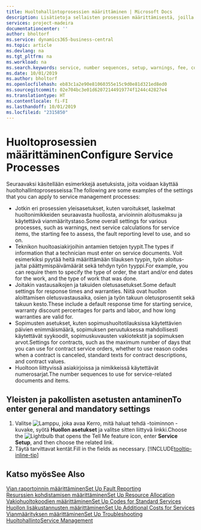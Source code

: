 ```yaml
---
title: Huoltohallintoprosessien määrittäminen | Microsoft Docs
description: Lisätietoja sellaisten prosessien määrittämisestä, joilla voidaan varmistaa asiakkaiden tyytyväisyys asiakaspalveluun.
services: project-madeira
documentationcenter: ''
author: bholtorf
ms.service: dynamics365-business-central
ms.topic: article
ms.devlang: na
ms.tgt_pltfrm: na
ms.workload: na
ms.search.keywords: service, number sequences, setup, warnings, fee, contracts, warranties
ms.date: 10/01/2019
ms.author: bholtorf
ms.openlocfilehash: eb83c1a2e90e81060355e15c9d0e81d321ed8ed0
ms.sourcegitcommit: 02e704bc3e01d62072144919774f1244c42827e4
ms.translationtype: HT
ms.contentlocale: fi-FI
ms.lasthandoff: 10/01/2019
ms.locfileid: "2315850"
---
```

# <a name="configure-service-processes"></a><span data-ttu-id="49a19-103">Huoltoprosessien määrittäminen</span><span class="sxs-lookup"><span data-stu-id="49a19-103">Configure Service Processes</span></span>
<span data-ttu-id="49a19-104">Seuraavaksi käsitellään esimerkkejä asetuksista, joita voidaan käyttää huoltohallintoprosesseissa:</span><span class="sxs-lookup"><span data-stu-id="49a19-104">The following are some examples of the settings that you can apply to service management processes:</span></span>  
  
* <span data-ttu-id="49a19-105">Jotkin eri prosessien yleisasetukset, kuten varoitukset, laskelmat huoltonimikkeiden seuraavasta huollosta, arvioinnin aloitusmaksu ja käytettävä vianmääritystaso.</span><span class="sxs-lookup"><span data-stu-id="49a19-105">Some overall settings for various processes, such as warnings, next service calculations for service items, the starting fee to assess, the fault reporting level to use, and so on.</span></span>  
* <span data-ttu-id="49a19-106">Teknikon huoltoasiakirjoihin antamien tietojen tyypit.</span><span class="sxs-lookup"><span data-stu-id="49a19-106">The types if information that a technician must enter on service documents.</span></span> <span data-ttu-id="49a19-107">Voit esimerkiksi pyytää heitä määrittämään tilauksen tyypin, työn aloitus- ja/tai päättymispäivämäärät sekä tehdyn työn tyyppi.</span><span class="sxs-lookup"><span data-stu-id="49a19-107">For example, you can require them to specify the type of order, the start and/or end dates for the work, and the type of work that was done.</span></span>  
* <span data-ttu-id="49a19-108">Joitakin vastausaikojen ja takuiden oletusasetukset.</span><span class="sxs-lookup"><span data-stu-id="49a19-108">Some default settings for response times and warranties.</span></span> <span data-ttu-id="49a19-109">Niitä ovat huollon aloittamisen oletusvastausaika, osien ja työn takuun oletusprosentit sekä takuun kesto.</span><span class="sxs-lookup"><span data-stu-id="49a19-109">These include a default response time for starting service, warranty discount percentages for parts and labor, and how long warranties are valid for.</span></span>  
* <span data-ttu-id="49a19-110">Sopimusten asetukset, kuten sopimushuoltotilauksissa käytettävien päivien enimmäismäärä, sopimuksen peruutuksessa mahdollisesti käytettävät syykoodit, sopimuskuvausten vakiotekstit ja sopimuksen arvot.</span><span class="sxs-lookup"><span data-stu-id="49a19-110">Settings for contracts, such as the maximum number of days that you can use for contract service orders, whether to use reason codes when a contract is canceled, standard texts for contract descriptions, and contract values.</span></span>  
* <span data-ttu-id="49a19-111">Huoltoon liittyvissä asiakirjoissa ja nimikkeissä käytettävät numerosarjat.</span><span class="sxs-lookup"><span data-stu-id="49a19-111">The number sequences to use for service-related documents and items.</span></span>  

## <a name="to-enter-general-and-mandatory-settings"></a><span data-ttu-id="49a19-112">Yleisten ja pakollisten asetusten antaminen</span><span class="sxs-lookup"><span data-stu-id="49a19-112">To enter general and mandatory settings</span></span>
1. <span data-ttu-id="49a19-113">Valitse ![Lamppu, joka avaa Kerro, mitä haluat tehdä -toiminnon](media/ui-search/search_small.png "Kerro, mitä haluat tehdä") -kuvake, syötä **Huollon asetukset** ja valitse sitten liittyvä linkki.</span><span class="sxs-lookup"><span data-stu-id="49a19-113">Choose the ![Lightbulb that opens the Tell Me feature](media/ui-search/search_small.png "Tell me what you want to do") icon, enter **Service Setup**, and then choose the related link.</span></span>
2. <span data-ttu-id="49a19-114">Täytä tarvittavat kentät.</span><span class="sxs-lookup"><span data-stu-id="49a19-114">Fill in the fields as necessary.</span></span> [!INCLUDE[tooltip-inline-tip](includes/tooltip-inline-tip_md.md)]  

## <a name="see-also"></a><span data-ttu-id="49a19-115">Katso myös</span><span class="sxs-lookup"><span data-stu-id="49a19-115">See Also</span></span>  
[<span data-ttu-id="49a19-116">Vian raportoinnin määrittäminen</span><span class="sxs-lookup"><span data-stu-id="49a19-116">Set Up Fault Reporting</span></span>](service-how-setup-fault-reporting.md)  
[<span data-ttu-id="49a19-117">Resurssien kohdistamisen määrittäminen</span><span class="sxs-lookup"><span data-stu-id="49a19-117">Set Up Resource Allocation</span></span>](service-how-setup-resource-allocation.md)  
[<span data-ttu-id="49a19-118">Vakiohuoltokoodien määrittäminen</span><span class="sxs-lookup"><span data-stu-id="49a19-118">Set Up Codes for Standard Services</span></span>](service-how-setup-service-coding.md)  
[<span data-ttu-id="49a19-119">Huollon lisäkustannusten määrittäminen</span><span class="sxs-lookup"><span data-stu-id="49a19-119">Set Up Additional Costs for Services</span></span>](service-how-setup-service-costs-pricing.md)  
[<span data-ttu-id="49a19-120">Vianmäärityksen määrittäminen</span><span class="sxs-lookup"><span data-stu-id="49a19-120">Set Up Troubleshooting</span></span>](service-how-setup-troubleshooting.md)  
[<span data-ttu-id="49a19-121">Huoltohallinto</span><span class="sxs-lookup"><span data-stu-id="49a19-121">Service Management</span></span>](service-service.md)  
